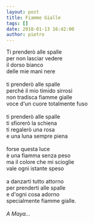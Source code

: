 ```yaml
---
layout: post
title: Fiamme Gialle
tags: []
date: 2018-01-13 16:42:00
author: pietro
---
```

Ti prenderò alle spalle<br/>per non lasciar vedere<br/>il dorso bianco<br/>delle mie mani nere<br/><br/>ti prenderò alle spalle<br/>perché il mio timido sirrosi<br/>non tradisca fiamme gialle<br/>voce d'un cuore totalmente fuso<br/><br/>ti prenderò alle spalle<br/>ti sfiorerò la schiena<br/>ti regalerò una rosa<br/>e una luna sempre piena<br/><br/>forse questa luce<br/>è una fiamma senza peso<br/>ma il colore che mi scioglie<br/>vale ogni istante speso<br/><br/>a danzarti tutto attorno<br/>per prenderti alle spalle<br/>e d'ogni cosa adorno<br/>specialmente fiamme gialle.<br/><br/><i>A Maya...</i>

